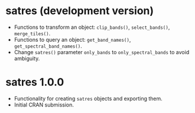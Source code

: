 # satres (development version)
* Functions to transform an object: `clip_bands()`, `select_bands()`, `merge_tiles()`.
* Functions to query an object: `get_band_names()`, `get_spectral_band_names()`.
* Change `satres()` parameter `only_bands` to `only_spectral_bands` to avoid ambiguity.

# satres 1.0.0
* Functionality for creating `satres` objects and exporting them.
* Initial CRAN submission.
